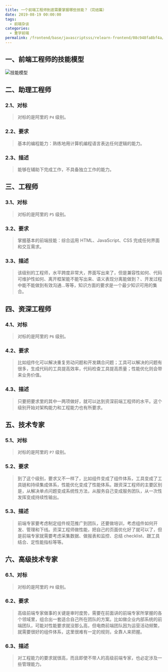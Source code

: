 ```yaml
---
title: 一个前端工程师到底需要掌握哪些技能？（完结篇）
date: 2019-08-19 00:00:00
tags: 
  - 前端杂谈
categories: 
  - 重学前端
permalink: /frontend/base/javascriptsss/relearn-frontend/08c948fa8bf4a/
---
```


## 一、前端工程师的技能模型

![技能模型](https://static001.geekbang.org/resource/image/e0/92/e0c654fa7cf5f63cdcca1b6c51008992.jpeg)

## 二、助理工程师

### 2.1、对标

> 对标的是阿里的 `P4` 级别。

### 2.2、要求

> 基本的编程能力：熟练地用计算机编程语言表达任何逻辑的能力。

### 2.3、描述

> 能够在辅助下完成工作，不具备独立工作的能力。

## 三、工程师

### 3.1、对标

> 对标的是阿里的 `P5` 级别。

### 3.2、要求

> 掌握基本的前端技能：综合运用 HTML、JavaScript、CSS 完成任何界面和交互需求。

### 3.3、描述

> 该级别的工程师，水平跨度非常大，界面写出来了，但是兼容性如何、代码可维护性如何、离开框架能不能写出来、语义表现分离能做到？、开发过程中能不能做到有效沟通…等等，知识方面的要求是一个最少知识可用的集合。

## 四、资深工程师

### 4.1、对标

> 对标的是阿里的 `P6` 级别。

### 4.2、要求

> 比如组件化可以解决重复劳动问题和开发耦合问题；工具可以解决的问题有很多，生成代码的工具提高效率，代码检查工具提高质量；性能优化则会带来业务价值。

### 4.3、描述

> 只要把要求里的其中一两项做好，就可以达到资深前端工程师的水平。这个级别开始对架构能力和工程能力也有所要求。

## 五、技术专家

### 5.1、对标

> 对标的是阿里的 `P7` 级别。

### 5.2、要求

> 到了这个级别，要求又不一样了，比如组件变成了组件体系，工具变成了工具链和持续集成体系，性能优化变成了性能体系。跟资深工程师的主要区别是，从解决单点问题变成系统性方法，从服务自己变成服务团队，从一次性发挥变成持续性输出。

### 5.3、描述

> 前端专家要考虑制定组件规范推广到团队，还要做培训，考虑组件如何开发、管理和下线。资深工程师做性能，把自己的页面优化好了就可以了，但是前端专家就需要考虑采集数据、做报表和监控、总结 checklist、跟工具结合、定性能指标等等。

## 六、高级技术专家

### 6.1、对标

> 对标的是阿里的 `P8` 级别。

### 6.2、要求

> 高级前端专家做事的关键是审时度势，需要在前面讲的前端专家所掌握的各个领域里，组合出一套适合自己所在团队的方案。比如做企业内部系统的前端团队，可能对性能要求就没那么高，但电商前端团队因为运营活动频繁，就需要很好的组件体系，这里很难有一定的规则，全靠人来把握。

### 6.3、描述

> 对工程能力的要求就很高，而且即使不带人的高级前端专家，也必定涉及一些管理能力。

